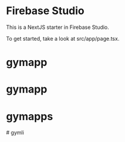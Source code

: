 # Firebase Studio

This is a NextJS starter in Firebase Studio.

To get started, take a look at src/app/page.tsx.
# gymapp
# gymapp
# gymapps
#   g y m l i  
 